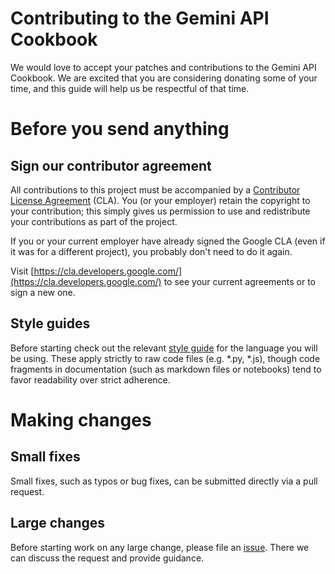 # Contributing to the Gemini API Cookbook

We would love to accept your patches and contributions to the Gemini API Cookbook. 
We are excited that you are considering donating some of your time, and this guide
will help us be respectful of that time.

# Before you send anything

## Sign our contributor agreement

All contributions to this project must be accompanied by a [Contributor License Agreement](https://cla.developers.google.com/about)
(CLA). You (or your employer) retain the copyright to your contribution; this simply gives us
permission to use and redistribute your contributions as part of the project.

If you or your current employer have already signed the Google CLA (even if it was for a different
project), you probably don't need to do it again.

Visit [https://cla.developers.google.com/](https://cla.developers.google.com/) to see your current agreements or to sign a new one.

## Style guides

Before starting check out the relevant [style guide](https://google.github.io/styleguide/) for the language you will be using. These apply
strictly to raw code files (e.g. *.py, *.js), though code fragments in documentation (such as markdown
files or notebooks) tend to favor readability over strict adherence.

# Making changes

## Small fixes

Small fixes, such as typos or bug fixes, can be submitted directly via a pull request.

## Large changes

Before starting work on any large change, please file an
[issue](https://github.com/google-gemini/example-chat-app/issues).
There we can discuss the request and provide guidance.

